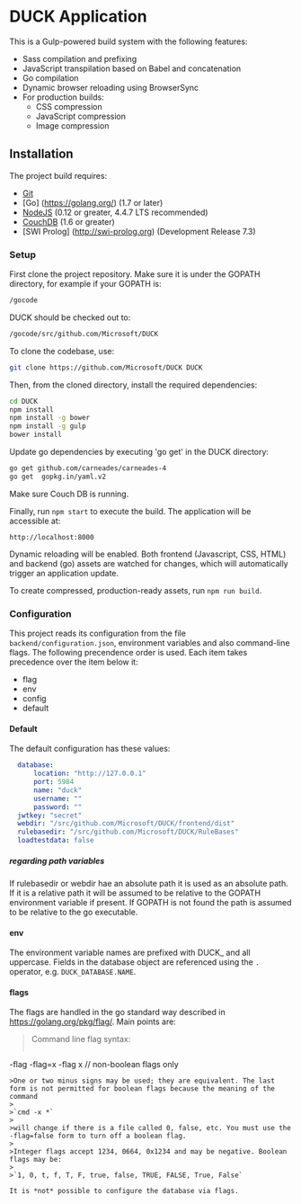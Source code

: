 # DUCK Application

This is a Gulp-powered build system with the following features:

- Sass compilation and prefixing
- JavaScript transpilation based on Babel and concatenation
- Go compilation
- Dynamic browser reloading using BrowserSync
- For production builds:
  - CSS compression
  - JavaScript compression
  - Image compression

## Installation

The project build requires:

- [Git](https://git-scm.com/)
- [Go] (https://golang.org/)  (1.7 or later)
- [NodeJS](https://nodejs.org/en/) (0.12 or greater, 4.4.7 LTS recommended)
- [CouchDB](http://couchdb.apache.org/) (1.6 or greater)
- [SWI Prolog] (http://swi-prolog.org) (Development Release 7.3)

### Setup

First clone the project repository. Make sure it is under the GOPATH directory, for example if your GOPATH is:

```bash
/gocode
```
DUCK should be checked out to:

```bash
/gocode/src/github.com/Microsoft/DUCK
```
To clone the codebase, use: 
```bash
git clone https://github.com/Microsoft/DUCK DUCK
```

Then, from the cloned directory, install the required dependencies:

```bash
cd DUCK
npm install
npm install -g bower
npm install -g gulp
bower install
```
Update go dependencies by executing 'go get' in the DUCK directory:

```bash
go get github.com/carneades/carneades-4
go get  gopkg.in/yaml.v2
```

Make sure Couch DB is running.

Finally, run `npm start` to execute the build. The application will be accessible at:

```
http://localhost:8000
```
Dynamic reloading will be enabled. Both frontend (Javascript, CSS, HTML) and backend (go) assets are watched for changes, which will automatically trigger an
application update.  

To create compressed, production-ready assets, run `npm run build`.


### Configuration

This project reads its configuration from the file `backend/configuration.json`, environment variables and also command-line flags. 
The following precendence order is used. Each item takes precedence over the item below it:


- flag
- env
- config
- default

#### Default
The default configuration has these values:

```yaml
  database: 
      location: "http://127.0.0.1"
      port: 5984
      name: "duck"
	  username: ""
	  password: ""
  jwtkey: "secret"
  webdir: "/src/github.com/Microsoft/DUCK/frontend/dist"
  rulebasedir: "/src/github.com/Microsoft/DUCK/RuleBases"
  loadtestdata: false
```

##### regarding path variables

If rulebasedir or webdir hae an absolute path it is used as an absolute path.
If it is a relative path it will be assumed to be relative to the GOPATH environment variable if present. If GOPATH is not found the path is assumed to be relative to the go executable.

#### env
The environment variable names are prefixed with DUCK_ and all uppercase. Fields in the database object are referenced using the `.` operator, e.g. 
`DUCK_DATABASE.NAME`.

#### flags
The flags are handled in the go standard way described in https://golang.org/pkg/flag/. 
Main points are:

>Command line flag syntax:
>```
-flag
-flag=x
-flag x  // non-boolean flags only
```
>One or two minus signs may be used; they are equivalent. The last form is not permitted for boolean flags because the meaning of the command
>
>`cmd -x *`
>
>will change if there is a file called 0, false, etc. You must use the -flag=false form to turn off a boolean flag.
>
>Integer flags accept 1234, 0664, 0x1234 and may be negative. Boolean flags may be:
>
>`1, 0, t, f, T, F, true, false, TRUE, FALSE, True, False`

It is *not* possible to configure the database via flags.
